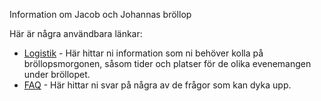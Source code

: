 Information om Jacob och Johannas bröllop

Här är några användbara länkar:
* [Logistik](/Wedding/Logistics) - Här hittar ni information som ni behöver kolla på bröllopsmorgonen, såsom tider och platser för de olika evenemangen under bröllopet.
* [FAQ](/Wedding/docs/FAQ) - Här hittar ni svar på några av de frågor som kan dyka upp.